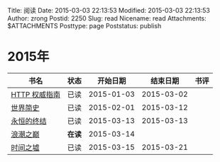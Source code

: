 Title: 阅读
Date: 2015-03-03 22:13:53
Modified: 2015-03-03 22:13:53
Author: zrong
Postid: 2250
Slug: read
Nicename: read
Attachments: $ATTACHMENTS
Posttype: page
Poststatus: publish

# 2015年

|书名|状态|开始日期|结束日期|书评|
|----|:----:|:----:|:----:|----|
| [HTTP 权威指南][1] | 已读 | 2015-01-03 | 2015-03-02 ||
| [世界简史][2] | 已读 | 2015-02-01 | 2015-03-12 ||
| [永恒的终结][3] | 已读 | 2015-03-13 | 2015-03-13 ||
| [浪潮之巅][4] | **在读** | 2015-03-14 |  ||
| [时间之墟][5] | 已读 | 2015-03-15 | 2015-03-21 ||

[1]: http://book.douban.com/subject/10746113/
[2]: http://book.douban.com/subject/10485421/
[3]: http://book.douban.com/subject/25829693/
[4]: http://book.douban.com/subject/6709783/
[5]: http://book.douban.com/subject/24935042/
